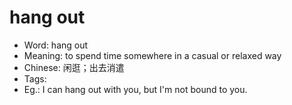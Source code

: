 # hang out

- Word: hang out
- Meaning: to spend time somewhere in a casual or relaxed way
- Chinese: 闲逛；出去消遣
- Tags: 
- Eg.: I can hang out with you, but I'm not bound to you.

